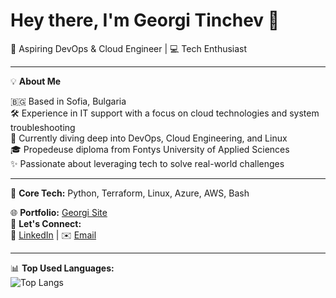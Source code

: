 # Hey there, I'm Georgi Tinchev 👋  
🚀 Aspiring DevOps & Cloud Engineer | 💻 Tech Enthusiast

---

💡 **About Me**  

🇧🇬 Based in Sofia, Bulgaria  
🛠️ Experience in IT support with a focus on cloud technologies and system troubleshooting  
🧠 Currently diving deep into DevOps, Cloud Engineering, and Linux  
🎓 Propedeuse diploma from Fontys University of Applied Sciences  
✨ Passionate about leveraging tech to solve real-world challenges

---

🧰 **Core Tech:** Python, Terraform, Linux, Azure, AWS, Bash

🌐 **Portfolio:** [Georgi Site](https://georgitinchev.netlify.app)  
💬 **Let's Connect:**  
  💼 [LinkedIn](https://www.linkedin.com/in/georgi-tinchev-903446215/) | ✉️ [Email](mailto:georgi.tinchev.124@gmail.com)

---

📊 **Top Used Languages:**  
![Top Langs](https://github-readme-stats.vercel.app/api/top-langs/?username=georgitinchev&layout=compact)
